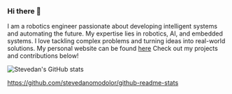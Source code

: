### Hi there 🙌

 I am a robotics engineer passionate about developing intelligent systems and automating the future. My expertise lies in robotics, AI, and embedded systems. I love tackling complex problems and turning ideas into real-world solutions. My personal website can be found [here](https://stevedanomodolor.github.io/)
 Check out my projects and contributions below!

![Stevedan's GitHub stats](https://github-readme-stats.vercel.app/api?username=stevedanomodolor&show_icons=true&theme=radical)


https://github.com/stevedanomodolor/github-readme-stats
